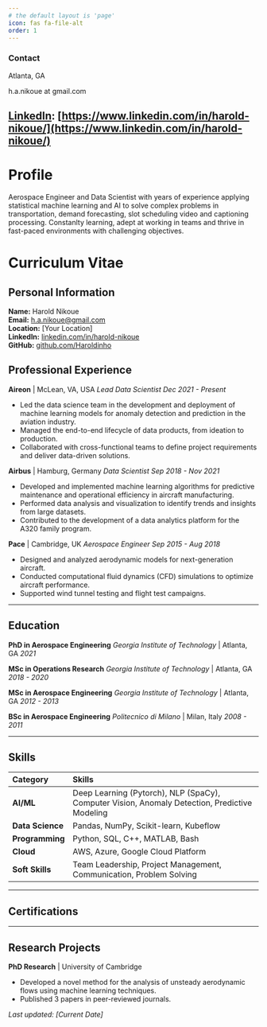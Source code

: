 ```yaml
---
# the default layout is 'page'
icon: fas fa-file-alt
order: 1
---
```



### Contact

Atlanta, GA

h.a.nikoue at gmail.com

[LinkedIn](https://www.linkedin.com/login): [https://www.linkedin.com/in/harold-nikoue/](https://www.linkedin.com/in/harold-nikoue/)
---

# Profile

Aerospace Engineer and Data Scientist with years of experience applying statistical machine learning and AI to solve complex problems in transportation, demand forecasting, slot scheduling video and captioning processing. Constanlty  learning, adept at working in teams and thrive in fast-paced environments with challenging objectives. 

# Curriculum Vitae

## Personal Information
**Name:** Harold Nikoue  
**Email:** h.a.nikoue@gmail.com  
**Location:** [Your Location]  
**LinkedIn:** [linkedin.com/in/harold-nikoue](https://www.linkedin.com/in/harold-nikoue)  
**GitHub:** [github.com/Haroldinho](https://github.com/Haroldinho)

## Professional Experience

**Aireon** | McLean, VA, USA
*Lead Data Scientist*
*Dec 2021 - Present*

* Led the data science team in the development and deployment of machine learning models for anomaly detection and prediction in the aviation industry.
* Managed the end-to-end lifecycle of data products, from ideation to production.
* Collaborated with cross-functional teams to define project requirements and deliver data-driven solutions.

**Airbus** | Hamburg, Germany
*Data Scientist*
*Sep 2018 - Nov 2021*

* Developed and implemented machine learning algorithms for predictive maintenance and operational efficiency in aircraft manufacturing.
* Performed data analysis and visualization to identify trends and insights from large datasets.
* Contributed to the development of a data analytics platform for the A320 family program.

**Pace** | Cambridge, UK
*Aerospace Engineer*
*Sep 2015 - Aug 2018*

* Designed and analyzed aerodynamic models for next-generation aircraft.
* Conducted computational fluid dynamics (CFD) simulations to optimize aircraft performance.
* Supported wind tunnel testing and flight test campaigns.

---

## Education

**PhD in Aerospace Engineering**
*Georgia Institute of Technology* | Atlanta, GA
*2021*

**MSc in Operations Research**
*Georgia Institute of Technology* | Atlanta, GA
*2018 - 2020*

**MSc in Aerospace Engineering**
*Georgia Institute of Technology* | Atlanta, GA
*2012 - 2013*

**BSc in Aerospace Engineering**
*Politecnico di Milano* | Milan, Italy
*2008 - 2011*

---

## Skills

| Category | Skills |
| :--- | :--- |
| **AI/ML** | Deep Learning (Pytorch), NLP (SpaCy), Computer Vision, Anomaly Detection, Predictive Modeling |
| **Data Science** | Pandas, NumPy, Scikit-learn, Kubeflow |
| **Programming**| Python, SQL, C++, MATLAB, Bash |
| **Cloud** | AWS, Azure, Google Cloud Platform |
| **Soft Skills** | Team Leadership, Project Management, Communication, Problem Solving |

---

## Certifications


---

## Research Projects

**PhD Research** | University of Cambridge
* Developed a novel method for the analysis of unsteady aerodynamic flows using machine learning techniques.
* Published 3 papers in peer-reviewed journals.


*Last updated: [Current Date]* 